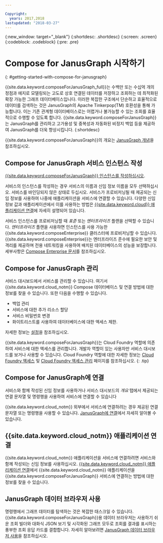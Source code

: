 ```yaml
---

Copyright:
  years: 2017,2018
lastupdated: "2018-03-27"
---
```


{:new_window: target="_blank"}
{:shortdesc: .shortdesc}
{:screen: .screen}
{:codeblock: .codeblock}
{:pre: .pre}

# Compose for JanusGraph 시작하기
{: #getting-started-with-compose-for-janusgraph}

{{site.data.keyword.composeForJanusGraph_full}}는 수백만 또는 수십억 개의 정점과 에지로 모델링되는 고도로 상호 연결된 데이터를 저장하고 조회하는 데 최적화된 확장 가능한 그래프 데이터베이스입니다. 이러한 복잡한 구조에서 단순하고 효율적으로 데이터를 검색하는 것은 JanusGraph의 Apache Tinkerpop(TM) 호환성을 통해 가능합니다. 이는 기존 관계형 데이터베이스로는 어렵거나 불가능할 수 있는 조회를 효율적으로 수행할 수 있도록 합니다. {{site.data.keyword.composeForJanusGraph}}는 JanusGraph를 관리하고 고가용성 및 중복성과 자동화된 비정지 백업 등을 제공하여 JanusGraph를 더욱 향상시킵니다.
{:shortdesc}

{{site.data.keyword.composeForJanusGraph}}의 개요는 [JanusGraph 개념](./janusgraph-concepts.html)을 참조하십시오.

## Compose for JanusGraph 서비스 인스턴스 작성

[{{site.data.keyword.composeForJanusGraph}} 인스턴스를 작성하십시오](https://console.bluemix.net/catalog/services/compose-for-janusgraph/).

서비스의 인스턴스를 작성하는 경우 서비스의 이름과 신임 정보 이름을 모두 선택하십시오. 서비스를 바인딩되지 않은 상태로 두십시오. 서비스가 프로비저닝될 때 제공되는 신임 정보를 사용하여 나중에 애플리케이션을 서비스에 연결할 수 있습니다. 다양한 신임 정보 값과 애플리케이션에서 이를 사용하는 방법은 [{{site.data.keyword.cloud}} 애플리케이션 연결](./connecting-bluemix-app.html)에 자세히 설명되어 있습니다.

서비스 인스턴스를 프로비저닝할 때 *표준* 또는 *엔터프라이즈* 플랜을 선택할 수 있습니다. *엔터프라이즈* 플랜을 사용하면 인스턴스를 사용 가능한 {{site.data.keyword.composeEnterprise}} 클러스터에 프로비저닝할 수 있습니다. {{site.data.keyword.composeEnterprise}}는 엔터프라이즈 준수에 필요한 보안 및 격리를 제공하며 전용 네트워킹을 사용하여 배치된 데이터베이스의 성능을 보장합니다. 세부사항은 [Compose Enterprise 문서](../ComposeEnterprise/index.html)를 참조하십시오.

## Compose for JanusGraph 관리

서비스 대시보드에서 서비스를 관리할 수 있습니다. 여기서 {{site.data.keyword.cloud_notm}} Compose 데이터베이스 및 연결 방법에 대한 정보를 찾을 수 있습니다. 또한 다음을 수행할 수 있습니다.
- 백업 관리
- 서비스에 대한 추가 리소스 할당
- 서비스 비밀번호 변경
- 화이트리스트를 사용하여 데이터베이스에 대한 액세스 제한. 

자세한 정보는 [설정](./dashboard-settings.html)을 참조하십시오.

{{site.data.keyword.composeForJanusGraph}}는 Cloud Foundry 역할에 의존하여 서비스에 대한 액세스를 관리합니다. 개발자 역할이 있는 사용자만 서비스 대시보드를 보거나 사용할 수 있습니다. Cloud Foundry 역할에 대한 자세한 정보는 [Cloud Foundry 액세스](https://console.bluemix.net/docs/iam/cfaccess.html#cfaccess) 및 [Cloud Foundry 액세스 관리](https://console.bluemix.net/docs/iam/mngcf.html#mngcf) 페이지를 참조하십시오.
{: .tip}

## Compose for JanusGraph에 연결

서비스와 함께 작성된 신임 정보를 사용하거나 서비스 대시보드의 *개요* 탭에서 제공되는 연결 문자열 및 명령행을 사용하여 서비스에 연결할 수 있습니다

{{site.data.keyword.cloud_notm}} 외부에서 서비스에 연결하려는 경우 제공된 연결 문자열 또는 명령행을 사용할 수 있습니다. [JanusGraph에 연결](./connecting-external.html)에서 자세히 알아볼 수 있습니다.

## {{site.data.keyword.cloud_notm}} 애플리케이션 연결

{{site.data.keyword.cloud_notm}} 애플리케이션을 서비스에 연결하려면 서비스와 함께 작성되는 신임 정보를 사용하십시오. [{{site.data.keyword.cloud_notm}} 애플리케이션 연결](./connecting-bluemix-app.html)에서 {{site.data.keyword.cloud_notm}} 애플리케이션을 {{site.data.keyword.composeForJanusGraph}} 서비스에 연결하는 방법에 대한 정보를 찾을 수 있습니다.

## JanusGraph 데이터 브라우저 사용

명령행에서 그래프 데이터를 탐색하는 것은 복잡한 태스크일 수 있습니다. {{site.data.keyword.composeForJanusGraph}}용 데이터 브라우저는 사용하기 쉬운 조회 빌더와 대화식 JSON 보기 및 시각화된 그래프 모두로 조회를 결과를 표시하는 풍부한 조회 응답 카드를 결합합니다. 자세히 알아보려면 [JanusGraph 데이터 브라우저 사용](./data-browser.html)을 참조하십시오.
